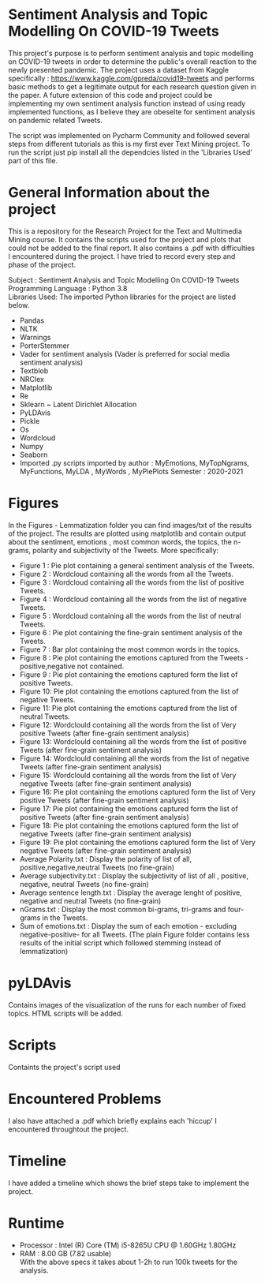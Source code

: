 # Sentiment Analysis and Topic Modelling On COVID-19 Tweets
This project's purpose is to perform sentiment analysis and topic modelling on COVID-19 tweets in order to determine the public's overall reaction to the newly presented pandemic. The project uses a dataset from Kaggle specifically : https://www.kaggle.com/gpreda/covid19-tweets and performs basic methods to get a legitimate output for each research question given in the paper. A future extension of this code and project could be implementing my own sentiment analysis function instead of using ready implemented functions, as I believe they are obeselte for sentiment analysis on pandemic related Tweets.

The script was implemented on Pycharm Community and followed several steps from different tutorials as this is my first ever Text Mining project. To run the script just pip install all the dependcies listed in the 'Libraries Used' part of this file.


# General Information about the project
This is a repository for the Research Project for the Text and Multimedia Mining course. It contains the scripts used for the project and plots that could not be added to the final report. It also contains a .pdf with difficulties I encountered during the project. I have tried to record every step and phase of the project.

Subject : Sentiment Analysis and Topic Modelling On COVID-19  Tweets  <br />
Programming Language : Python 3.8  <br />
Libraries Used: The imported Python libraries for the project are listed below.
* Pandas
* NLTK
* Warnings
* PorterStemmer
* Vader for sentiment analysis (Vader is preferred for social media sentiment analysis)
* Textblob 
* NRClex
* Matplotlib
* Re
* Sklearn ~ Latent Dirichlet Allocation
* PyLDAvis
* Pickle
* Os
* Wordcloud
* Numpy
* Seaborn
* Imported .py scripts imported by author : MyEmotions, MyTopNgrams, MyFunctions, MyLDA , MyWords , MyPiePlots
Semester : 2020-2021

# Figures
In the Figures - Lemmatization folder you can find images/txt of the results of the project. The results are plotted using matplotlib and contain output about the sentiment, emotions , most common words, the topics, the n-grams, polarity and subjectivity of the Tweets. More specifically:
 * Figure 1 : Pie plot containing a general sentiment analysis of the Tweets.
 * Figure 2 : Wordcloud containing all the words from all the Tweets.
 * Figure 3 : Wordcloud containing all the words from the list of positive Tweets.
 * Figure 4 : Wordcloud containing all the words from the list of negative Tweets.
 * Figure 5 : Wordcloud containing all the words from the list of neutral Tweets.
 * Figure 6 : Pie plot containing the fine-grain sentiment analysis of the Tweets.
 * Figure 7 : Bar plot containing the most common words in the topics.
 * Figure 8 : Pie plot containing the emotions captured from the Tweets - positive,negative not contained.
 * Figure 9 : Pie plot containing the emotions captured form the list of positive Tweets.
 * Figure 10: Pie plot containing the emotions captured from the list of negative Tweets.
 * Figure 11: Pie plot containing the emotions captured from the list of neutral Tweets.
 * Figure 12: Wordclould containing all the words from the list of Very positive Tweets (after fine-grain sentiment analysis)
 * Figure 13: Wordclould containing all the words from the list of positive Tweets (after fine-grain sentiment analysis)
 * Figure 14: Wordclould containing all the words from the list of negative Tweets (after fine-grain sentiment analysis)
 * Figure 15: Wordclould containing all the words from the list of Very negative Tweets (after fine-grain sentiment analysis)
 * Figure 16: Pie plot containing the emotions captured form the list of Very positive Tweets (after fine-grain sentiment analysis)
 * Figure 17: Pie plot containing the emotions captured form the list of  positive Tweets (after fine-grain sentiment analysis)
 * Figure 18: Pie plot containing the emotions captured form the list of negative Tweets (after fine-grain sentiment analysis)
 * Figure 19: Pie plot containing the emotions captured form the list of Very negative Tweets (after fine-grain sentiment analysis)
 * Average Polarity.txt : Display the polarity of list of all, positive,negative,neutral Tweets (no fine-grain)
 * Average subjectivity.txt : Display the subjectivity of list of all , positive, negative, neutral Tweets (no fine-grain)
 * Average sentence length.txt : Display the average lenght of positive, negative and neutral Tweets (no fine-grain)
 * nGrams.txt : Display the most common bi-grams, tri-grams and four-grams in the Tweets.
 * Sum of emotions.txt : Display the sum of each emotion - excluding negative-positive- for all Tweets.
 (The plain Figure folder contains less results of the initial script which followed stemming instead of lemmatization)

# pyLDAvis
Contains images of the visualization of the runs for each number of fixed topics. HTML scripts will be added.

# Scripts
Containts the project's script used

# Encountered Problems 
I also have attached a .pdf which briefly explains each 'hiccup' I encountered throughtout the project.

# Timeline
I have added a timeline which shows the brief steps take to implement the project.
# Runtime
* Processor : Intel (R) Core (TM) i5-8265U CPU @ 1.60GHz 1.80GHz
* RAM : 8.00 GB (7.82 usable) <br />
With the above specs it takes about 1-2h to run 100k tweets for the analysis.
